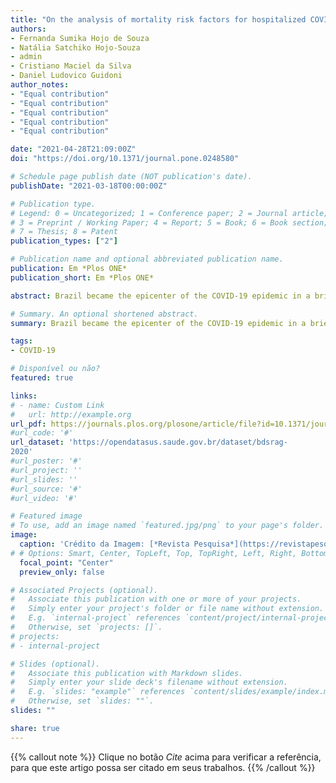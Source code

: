 ```yaml
---
title: "On the analysis of mortality risk factors for hospitalized COVID-19 patients: A data-driven study using the major Brazilian database"
authors:
- Fernanda Sumika Hojo de Souza
- Natália Satchiko Hojo-Souza
- admin
- Cristiano Maciel da Silva
- Daniel Ludovico Guidoni
author_notes:
- "Equal contribution"
- "Equal contribution"
- "Equal contribution"
- "Equal contribution"
- "Equal contribution"

date: "2021-04-28T21:09:00Z"
doi: "https://doi.org/10.1371/journal.pone.0248580"

# Schedule page publish date (NOT publication's date).
publishDate: "2021-03-18T00:00:00Z"

# Publication type.
# Legend: 0 = Uncategorized; 1 = Conference paper; 2 = Journal article;
# 3 = Preprint / Working Paper; 4 = Report; 5 = Book; 6 = Book section;
# 7 = Thesis; 8 = Patent
publication_types: ["2"]

# Publication name and optional abbreviated publication name.
publication: Em *Plos ONE*
publication_short: Em *Plos ONE*

abstract: Brazil became the epicenter of the COVID-19 epidemic in a brief period of a few months after the first officially registered case. The knowledge of the epidemiological/clinical profile and the risk factors of Brazilian COVID-19 patients can assist in the decision making of physicians in the implementation of early and most appropriate measures for poor prognosis patients. However, these reports are missing. Here we present a comprehensive study that addresses this demand.

# Summary. An optional shortened abstract.
summary: Brazil became the epicenter of the COVID-19 epidemic in a brief period of a few months after the first officially registered case. The knowledge of the epidemiological/clinical profile and the risk factors of Brazilian COVID-19 patients can assist in the decision making of physicians in the implementation of early and most appropriate measures for poor prognosis patients. However, these reports are missing. Here we present a comprehensive study that addresses this demand.

tags:
- COVID-19

# Disponível ou não?
featured: true

links:
# - name: Custom Link
#   url: http://example.org
url_pdf: https://journals.plos.org/plosone/article/file?id=10.1371/journal.pone.0248580&type=printable
#url_code: '#'
url_dataset: 'https://opendatasus.saude.gov.br/dataset/bdsrag-
2020'
#url_poster: '#'
#url_project: ''
#url_slides: ''
#url_source: '#'
#url_video: '#'

# Featured image
# To use, add an image named `featured.jpg/png` to your page's folder. 
image:
  caption: 'Crédito da Imagem: [*Revista Pesquisa*](https://revistapesquisa.fapesp.br/novo-coronavirus-no-brasil/)'
# # Options: Smart, Center, TopLeft, Top, TopRight, Left, Right, BottomLeft, Bottom, BottomRight
  focal_point: "Center"
  preview_only: false

# Associated Projects (optional).
#   Associate this publication with one or more of your projects.
#   Simply enter your project's folder or file name without extension.
#   E.g. `internal-project` references `content/project/internal-project/index.md`.
#   Otherwise, set `projects: []`.
# projects:
# - internal-project

# Slides (optional).
#   Associate this publication with Markdown slides.
#   Simply enter your slide deck's filename without extension.
#   E.g. `slides: "example"` references `content/slides/example/index.md`.
#   Otherwise, set `slides: ""`.
slides: ""

share: true
---
```


{{% callout note %}}
Clique no botão *Cite* acima para verificar a referência, para que este artigo possa ser citado em seus trabalhos.
{{% /callout %}}


